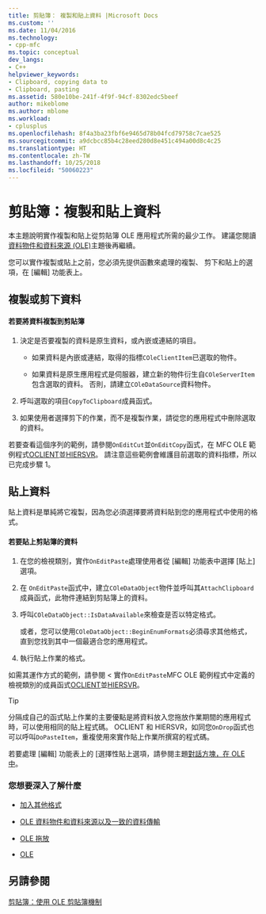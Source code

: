 ```yaml
---
title: 剪貼簿： 複製和貼上資料 |Microsoft Docs
ms.custom: ''
ms.date: 11/04/2016
ms.technology:
- cpp-mfc
ms.topic: conceptual
dev_langs:
- C++
helpviewer_keywords:
- Clipboard, copying data to
- Clipboard, pasting
ms.assetid: 580e10be-241f-4f9f-94cf-8302edc5beef
author: mikeblome
ms.author: mblome
ms.workload:
- cplusplus
ms.openlocfilehash: 8f4a3ba23fbf6e9465d78b04fcd79758c7cae525
ms.sourcegitcommit: a9dcbcc85b4c28eed280d8e451c494a00d8c4c25
ms.translationtype: HT
ms.contentlocale: zh-TW
ms.lasthandoff: 10/25/2018
ms.locfileid: "50060223"
---
```

# <a name="clipboard-copying-and-pasting-data"></a>剪貼簿：複製和貼上資料

本主題說明實作複製和貼上從剪貼簿 OLE 應用程式所需的最少工作。 建議您閱讀[資料物件和資料來源 (OLE)](../mfc/data-objects-and-data-sources-ole.md)主題後再繼續。

您可以實作複製或貼上之前，您必須先提供函數來處理的複製、 剪下和貼上的選項，在 [編輯] 功能表上。

##  <a name="_core_copying_or_cutting_data"></a> 複製或剪下資料

#### <a name="to-copy-data-to-the-clipboard"></a>若要將資料複製到剪貼簿

1. 決定是否要複製的資料是原生資料，或內嵌或連結的項目。

   - 如果資料是內嵌或連結，取得的指標`COleClientItem`已選取的物件。

   - 如果資料是原生應用程式是伺服器，建立新的物件衍生自`COleServerItem`包含選取的資料。 否則，請建立`COleDataSource`資料物件。

1. 呼叫選取的項目`CopyToClipboard`成員函式。

1. 如果使用者選擇剪下的作業，而不是複製作業，請從您的應用程式中刪除選取的資料。

若要查看這個序列的範例，請參閱`OnEditCut`並`OnEditCopy`函式，在 MFC OLE 範例程式[OCLIENT](../visual-cpp-samples.md)並[HIERSVR](../visual-cpp-samples.md)。 請注意這些範例會維護目前選取的資料指標，所以已完成步驟 1。

##  <a name="_core_pasting_data"></a> 貼上資料

貼上資料是單純將它複製，因為您必須選擇要將資料貼到您的應用程式中使用的格式。

#### <a name="to-paste-data-from-the-clipboard"></a>若要貼上剪貼簿的資料

1. 在您的檢視類別，實作`OnEditPaste`處理使用者從 [編輯] 功能表中選擇 [貼上] 選項。

1. 在 `OnEditPaste`函式中，建立`COleDataObject`物件並呼叫其`AttachClipboard`成員函式，此物件連結到剪貼簿上的資料。

1. 呼叫`COleDataObject::IsDataAvailable`來檢查是否以特定格式。

   或者，您可以使用`COleDataObject::BeginEnumFormats`必須尋求其他格式，直到您找到其中一個最適合您的應用程式。

1. 執行貼上作業的格式。

如需其運作方式的範例，請參閱 < 實作`OnEditPaste`MFC OLE 範例程式中定義的檢視類別的成員函式[OCLIENT](../visual-cpp-samples.md)並[HIERSVR](../visual-cpp-samples.md)。

> [!TIP]
>  分隔成自己的函式貼上作業的主要優點是將資料放入您拖放作業期間的應用程式時，可以使用相同的貼上程式碼。 OCLIENT 和 HIERSVR，如同您`OnDrop`函式也可以呼叫`DoPasteItem`，重複使用來實作貼上作業所撰寫的程式碼。

若要處理 [編輯] 功能表上的 [選擇性貼上選項，請參閱主題[對話方塊，在 OLE 中](../mfc/dialog-boxes-in-ole.md)。

### <a name="what-do-you-want-to-know-more-about"></a>您想要深入了解什麼

- [加入其他格式](../mfc/clipboard-adding-other-formats.md)

- [OLE 資料物件和資料來源以及一致的資料傳輸](../mfc/data-objects-and-data-sources-ole.md)

- [OLE 拖放](../mfc/drag-and-drop-ole.md)

- [OLE](../mfc/ole-background.md)

## <a name="see-also"></a>另請參閱

[剪貼簿：使用 OLE 剪貼簿機制](../mfc/clipboard-using-the-ole-clipboard-mechanism.md)

